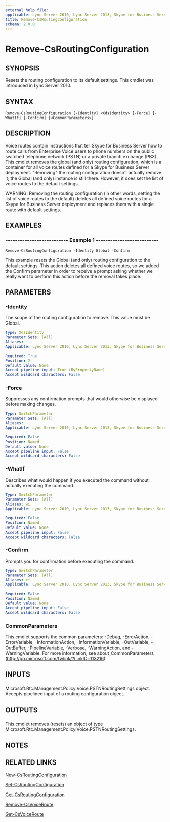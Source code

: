 ```yaml
---
external help file: 
applicable: Lync Server 2010, Lync Server 2013, Skype for Business Server 2015, Skype for Business Server 2019
title: Remove-CsRoutingConfiguration
schema: 2.0.0
---
```


# Remove-CsRoutingConfiguration

## SYNOPSIS
Resets the routing configuration to its default settings.
This cmdlet was introduced in Lync Server 2010.


## SYNTAX

```
Remove-CsRoutingConfiguration [-Identity] <XdsIdentity> [-Force] [-WhatIf] [-Confirm] [<CommonParameters>]
```

## DESCRIPTION
Voice routes contain instructions that tell Skype for Business Server how to route calls from Enterprise Voice users to phone numbers on the public switched telephone network (PSTN) or a private branch exchange (PBX).
This cmdlet removes the global (and only) routing configuration, which is a container for all voice routes defined for a Skype for Business Server deployment.
"Removing" the routing configuration doesn't actually remove it; the Global (and only) instance is still there.
However, it does set the list of voice routes to the default settings.

WARNING: Removing the routing configuration (in other words, setting the list of voice routes to the default) deletes all defined voice routes for a Skype for Business Server deployment and replaces them with a single route with default settings.


## EXAMPLES

### -------------------------- Example 1 --------------------------
```
Remove-CsRoutingConfiguration -Identity Global -Confirm
```

This example resets the Global (and only) routing configuration to the default settings.
This action deletes all defined voice routes, so we added the Confirm parameter in order to receive a prompt asking whether we really want to perform this action before the removal takes place.


## PARAMETERS

### -Identity
The scope of the routing configuration to remove.
This value must be Global.

```yaml
Type: XdsIdentity
Parameter Sets: (All)
Aliases: 
Applicable: Lync Server 2010, Lync Server 2013, Skype for Business Server 2015

Required: True
Position: 2
Default value: None
Accept pipeline input: True (ByPropertyName)
Accept wildcard characters: False
```

### -Force
Suppresses any confirmation prompts that would otherwise be displayed before making changes.

```yaml
Type: SwitchParameter
Parameter Sets: (All)
Aliases: 
Applicable: Lync Server 2010, Lync Server 2013, Skype for Business Server 2015

Required: False
Position: Named
Default value: None
Accept pipeline input: False
Accept wildcard characters: False
```

### -WhatIf
Describes what would happen if you executed the command without actually executing the command.

```yaml
Type: SwitchParameter
Parameter Sets: (All)
Aliases: wi
Applicable: Lync Server 2010, Lync Server 2013, Skype for Business Server 2015

Required: False
Position: Named
Default value: None
Accept pipeline input: False
Accept wildcard characters: False
```

### -Confirm
Prompts you for confirmation before executing the command.

```yaml
Type: SwitchParameter
Parameter Sets: (All)
Aliases: cf
Applicable: Lync Server 2010, Lync Server 2013, Skype for Business Server 2015

Required: False
Position: Named
Default value: None
Accept pipeline input: False
Accept wildcard characters: False
```

### CommonParameters
This cmdlet supports the common parameters: -Debug, -ErrorAction, -ErrorVariable, -InformationAction, -InformationVariable, -OutVariable, -OutBuffer, -PipelineVariable, -Verbose, -WarningAction, and -WarningVariable. For more information, see about_CommonParameters (http://go.microsoft.com/fwlink/?LinkID=113216).

## INPUTS

###  
Microsoft.Rtc.Management.Policy.Voice.PSTNRoutingSettings object.
Accepts pipelined input of a routing configuration object.

## OUTPUTS

###  
This cmdlet removes (resets) an object of type Microsoft.Rtc.Management.Policy.Voice.PSTNRoutingSettings.

## NOTES

## RELATED LINKS

[New-CsRoutingConfiguration](New-CsRoutingConfiguration.md)

[Set-CsRoutingConfiguration](Set-CsRoutingConfiguration.md)

[Get-CsRoutingConfiguration](Get-CsRoutingConfiguration.md)

[Remove-CsVoiceRoute](Remove-CsVoiceRoute.md)

[Get-CsVoiceRoute](Get-CsVoiceRoute.md)

